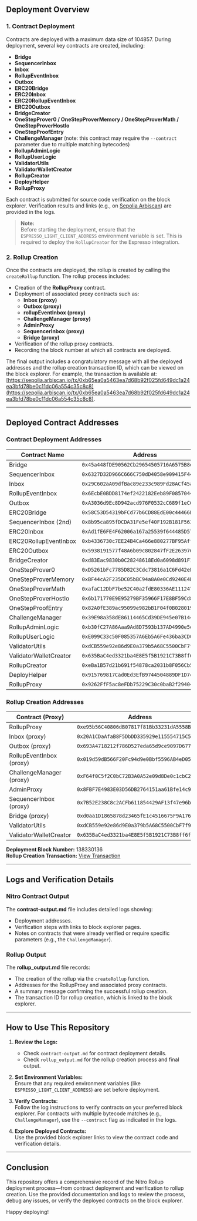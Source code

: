 
## Deployment Overview

### 1. Contract Deployment

Contracts are deployed with a maximum data size of 104857. During deployment, several key contracts are created, including:

- **Bridge**
- **SequencerInbox**
- **Inbox**
- **RollupEventInbox**
- **Outbox**
- **ERC20Bridge**
- **ERC20Inbox**
- **ERC20RollupEventInbox**
- **ERC20Outbox**
- **BridgeCreator**
- **OneStepProver0 / OneStepProverMemory / OneStepProverMath / OneStepProverHostIo**
- **OneStepProofEntry**
- **ChallengeManager** (note: this contract may require the `--contract` parameter due to multiple matching bytecodes)
- **RollupAdminLogic**
- **RollupUserLogic**
- **ValidatorUtils**
- **ValidatorWalletCreator**
- **RollupCreator**
- **DeployHelper**
- **RollupProxy**

Each contract is submitted for source code verification on the block explorer. Verification results and links (e.g., on [Sepolia Arbiscan](https://sepolia.arbiscan.io/)) are provided in the logs.

> **Note:**  
> Before starting the deployment, ensure that the `ESPRESSO_LIGHT_CLIENT_ADDRESS` environment variable is set. This is required to deploy the `RollupCreator` for the Espresso integration.

### 2. Rollup Creation

Once the contracts are deployed, the rollup is created by calling the `createRollup` function. The rollup process includes:

- Creation of the **RollupProxy** contract.
- Deployment of associated proxy contracts such as:
  - **Inbox (proxy)**
  - **Outbox (proxy)**
  - **rollupEventInbox (proxy)**
  - **ChallengeManager (proxy)**
  - **AdminProxy**
  - **SequencerInbox (proxy)**
  - **Bridge (proxy)**
- Verification of the rollup proxy contracts.
- Recording the block number at which all contracts are deployed.

The final output includes a congratulatory message with all the deployed addresses and the rollup creation transaction ID, which can be viewed on the block explorer. For example, the transaction is available at:
[https://sepolia.arbiscan.io/tx/0xb65ea0a5463ea7d68b92f025fd649dc1a24ea3bfd78be0c11dc06a554c35c8c8](https://sepolia.arbiscan.io/tx/0xb65ea0a5463ea7d68b92f025fd649dc1a24ea3bfd78be0c11dc06a554c35c8c8).

---

## Deployed Contract Addresses

### Contract Deployment Addresses

| Contract Name              | Address                                                        |
|----------------------------|----------------------------------------------------------------|
| Bridge                     | `0x45a448fDE90562Cb29654505716A6575B8e434c1`                   |
| SequencerInbox             | `0x6327D32D966C666C750dD4058e909415F44ac831`                   |
| Inbox                      | `0x29C602aA09dfBac89e233c989Fd28ACf45a541B5`                   |
| RollupEventInbox           | `0x6EcbE0BDD8174ef2422182Eeb89F0857044111b4`                   |
| Outbox                     | `0xA3036d9Ec8D942acd976F0532cC689f1eC667111`                   |
| ERC20Bridge                | `0x58C53D54319bFCd77b6CD88EdE00c44466BDE035`                   |
| SequencerInbox (2nd)       | `0x8b95ca895fDCDA31Fe5ef40F192B181F56396898`                   |
| ERC20Inbox                 | `0xAd1fE6FE4F62006a167a25539f644485D57Ff45D`                   |
| ERC20RollupEventInbox      | `0xb4336730c7EE24B4Ca466e880277BF95Aff82B04`                   |
| ERC20Outbox                | `0x5938191577f48A6b09c802847fF2E2639763a648`                   |
| BridgeCreator              | `0xd83Eac9830b0C28248618Ed0a6098d891F18F2f0`                   |
| OneStepProver0             | `0xD5261bFc7785D82C3Cdc73816a1C6Fd42eE15970`                   |
| OneStepProverMemory        | `0xBF44cA2F235DC05bBC94a8A0e0Cd9240E4D676A2`                   |
| OneStepProverMath          | `0xafaC12DbF7be52C40a2fdE80336AE11124788eF2`                   |
| OneStepProverHostIo        | `0x6b171770E9E95279BF35966F17E8BF59Cd89c9e8`                   |
| OneStepProofEntry          | `0x82A0fE389ac95099e982bB1F04f0B028019AC40f`                   |
| ChallengeManager           | `0x39E98a358dE86114465Cd39DE945e07B1443C94F`                   |
| RollupAdminLogic           | `0xb30fC27A86Aaa9Ad8D7593b137AD4990e5e8E141`                   |
| RollupUserLogic            | `0xE099C33c50F085357A6Eb5A6Fe436ba3CD0afc06`                   |
| ValidatorUtils             | `0xdCB559e92e86d9E0a379b5A68C5500CbF7f97bef`                   |
| ValidatorWalletCreator     | `0x635BaC4ed3321ba4E8E5f5B1921C73B8ff6f7278`                   |
| RollupCreator              | `0xeBa1B57d21b691f54878ca2031b8F056Cb52dfF1`                   |
| DeployHelper               | `0x915769817Cad0Ed3EfB9744504889DF1D7c6D476`                   |
| RollupProxy                | `0x9262FfF5ac8eFDb75229C30c0baB2f29404B528A`                   |

### Rollup Creation Addresses

| Contract (Proxy)           | Address                                                        |
|----------------------------|----------------------------------------------------------------|
| RollupProxy                | `0xe95b56C40806dB07817f81Bb33231dA5558B6f44`                   |
| Inbox (proxy)              | `0x20A1CDaAfaB8F5DbDD335929e115554715C51aAb`                   |
| Outbox (proxy)             | `0x693A4718212f786D527eda65d9ce9097D677486B`                   |
| RollupEventInbox (proxy)   | `0x019d59dB566F20Fc94d9e0Bbf5596AB4eD053492`                   |
| ChallengeManager (proxy)   | `0xF64f0C5f2C0bC72B3A0A52e09d8De0c1cbC2A9B2`                   |
| AdminProxy                 | `0x8FBF7E4983E03D56DB2764151aa61Bfe14c935B3`                   |
| SequencerInbox (proxy)     | `0x7B52E238C8c2ACFb611854429AF13f47e96bF1AC`                   |
| Bridge (proxy)             | `0xd0aa1D1865878d23465fE1c4516675F9A176f81d`                   |
| ValidatorUtils             | `0xdCB559e92e86d9E0a379b5A68C5500CbF7f97bef`                   |
| ValidatorWalletCreator     | `0x635BaC4ed3321ba4E8E5f5B1921C73B8ff6f7278`                   |

**Deployment Block Number:** 138330136  
**Rollup Creation Transaction:** [View Transaction](https://sepolia.arbiscan.io/tx/0xb65ea0a5463ea7d68b92f025fd649dc1a24ea3bfd78be0c11dc06a554c35c8c8)

---

## Logs and Verification Details

### Nitro Contract Output

The **contract-output.md** file includes detailed logs showing:
- Deployment addresses.
- Verification steps with links to block explorer pages.
- Notes on contracts that were already verified or require specific parameters (e.g., the `ChallengeManager`).

### Rollup Output

The **rollup_output.md** file records:
- The creation of the rollup via the `createRollup` function.
- Addresses for the RollupProxy and associated proxy contracts.
- A summary message confirming the successful rollup creation.
- The transaction ID for rollup creation, which is linked to the block explorer.

---

## How to Use This Repository

1. **Review the Logs:**  
   - Check `contract-output.md` for contract deployment details.
   - Check `rollup_output.md` for the rollup creation process and final output.

2. **Set Environment Variables:**  
   Ensure that any required environment variables (like `ESPRESSO_LIGHT_CLIENT_ADDRESS`) are set before deployment.

3. **Verify Contracts:**  
   Follow the log instructions to verify contracts on your preferred block explorer. For contracts with multiple bytecode matches (e.g., `ChallengeManager`), use the `--contract` flag as indicated in the logs.

4. **Explore Deployed Contracts:**  
   Use the provided block explorer links to view the contract code and verification details.

---

## Conclusion

This repository offers a comprehensive record of the Nitro Rollup deployment process—from contract deployment and verification to rollup creation. Use the provided documentation and logs to review the process, debug any issues, or verify the deployed contracts on the block explorer.

Happy deploying!
